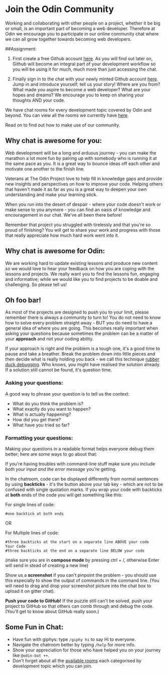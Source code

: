 # Join the Odin Community
Working and collaborating with other people on a project, whether it be big or small, is an important part of becoming a web developer. Therefore at Odin we encourage you to participate in our online community chat where we can all grow together towards becoming web developers.

##Assignment:
1. First create a free Github account [here](https://github.com/join). As you will find out later on, Github will become an integral part of your development workflow so you will be using it for much, much more than just accessing the chat.

2. Finally sign in to the chat with your newly minted Github account [here](https://gitter.im/TheOdinProject/theodinproject).
Jump in and introduce yourself; tell us your story! Where are you from? What made you aspire to become a web developer? What are your hopes and dreams? We encourage you to keep on sharing your thoughts AND your code.

We have chat rooms for every development topic covered by Odin and beyond. You can view all the rooms we currently have [here](https://gitter.im/orgs/TheOdinProject/rooms).

Read on to find out how to make use of our community.

## Why chat is awesome for you:

Web development will be a long and arduous journey - you can make the marathon a lot more fun by pairing up with somebody who is running it at the same pace as you. It is a great way to bounce ideas off each other and motivate one another to the finish line.

Veterans at The Odin Project love to help fill in knowledge gaps and provide new insights and perspectives on how to improve your code. Helping others that haven't made it as far as you is a great way to deepen your own understanding and make your learning stick.

When you run into the desert of despair - where your code doesn't work or make sense to you anymore - you can find an oasis of knowledge and encouragement in our chat. We've all been there before!

Remember that project you struggled with tirelessly and that you're so proud of finishing? You will get to share your work and progress with those that really appreciate how much hard work went into it.

## Why chat is awesome for Odin:

We are working hard to update existing lessons and produce new content so we would love to hear your feedback on how you are coping with the lessons and projects. We really want you to find the lessons fun, engaging and informative; while we would like you to find projects to be doable and challenging. So please tell us!

## Oh foo bar!

As most of the projects are designed to push you to your limit, please remember there is always a community to turn to! You do not need to know how to solve every problem straight away - BUT you do need to have a general idea of where you are going. This becomes really important when asking your questions because sometimes the problem can be a matter of your **approach** and not your coding ability. 

If your approach is right and the problem is a tough one, it's a good time to pause and take a breather. Break the problem down into little pieces and then decide what is really holding you back - we call this technique [rubber duck debugging](https://en.wikipedia.org/wiki/Rubber_duck_debugging). Who knows, you might have realised the solution already. If a solution still cannot be found, it's question time.

### Asking your questions:

A good way to phrase your question is to tell us the context:

* What do you think the problem is?
* What exactly do you want to happen?
* What is actually happening? 
* How did you get there?
* What have you tried so far?

### Formatting your questions:

Making your questions in a readable format helps everyone debug them better; here are some ways to go about that:

If you're having troubles with command-line stuff make sure you include *both your input and the error message* you're getting.

In the chatroom, code can be displayed differently from normal sentences by using **backticks** - it's the button above your tab key - which are not to be confused with single quotation marks. If you wrap your code with backticks at **both** ends of the code you will get something like this: 

For single lines of code:

`#one backtick at both ends`

OR

For Multiple lines of code: 

```
#three backticks at the start on a separate line ABOVE your code
Your Code
#three backticks at the end on a separate line BELOW your code
```
(make sure you are in **compose mode** by pressing ctrl + /, otherwise Enter will send in stead of creating a new line)

Show us a **screenshot** if you can't pinpoint the problem - you should use this especially to show the output of commands in the command line. (You will need to drag and drop your screenshot picture into the chat box to upload it on gitter chat).

**Push your code to GitHub!** If the puzzle still can't be solved, push your project to GitHub so that others can comb through and debug the code. (You'll get to know about GitHub really soon.)

## Some Fun in Chat:

* Have fun with giphys: type `/giphy hi` to say Hi to everyone.
* Navigate the chatroom better by typing `/help` for more info.
* Show your appreciation for those who have helped you on your journey like `@odin-bot ++`.
* Don't forget about all the [available rooms](https://gitter.im/orgs/TheOdinProject/rooms) each categorised by development topic which you can join.
